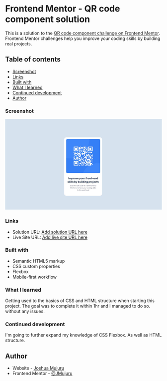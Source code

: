 # Frontend Mentor - QR code component solution

This is a solution to the [QR code component challenge on Frontend Mentor](https://www.frontendmentor.io/challenges/qr-code-component-iux_sIO_H). Frontend Mentor challenges help you improve your coding skills by building real projects. 

## Table of contents

  - [Screenshot](#screenshot)
  - [Links](#links)
  - [Built with](#built-with)
  - [What I learned](#what-i-learned)
  - [Continued development](#continued-development)
- [Author](#author)

### Screenshot

![](/screenshot.JPG)

### Links

- Solution URL: [Add solution URL here]([https://github.com/JMujuru/QR-code-componet])
- Live Site URL: [Add live site URL here](https://your-live-site-url.com)


### Built with

- Semantic HTML5 markup
- CSS custom properties
- Flexbox
- Mobile-first workflow

### What I learned

Getting used to the basics of CSS and HTML structure when starting this project.  The goal was to complete it within 1hr and I managed to do so. without any issues.

### Continued development

I'm going to further expand my knowledge of CSS Flexbox. As well as HTML structure.


## Author

- Website - [Joshua Mujuru](https://www.your-site.com)
- Frontend Mentor - [@JMujuru](https://www.frontendmentor.io/profile/JMujuru)
